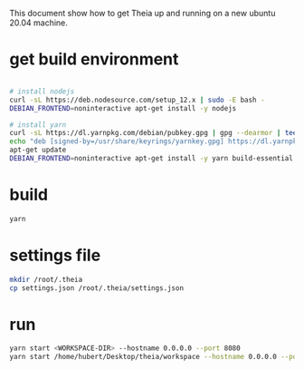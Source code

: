 
This document show how to get Theia up and running on a new ubuntu 20.04 machine.

# get build environment
```bash

# install nodejs
curl -sL https://deb.nodesource.com/setup_12.x | sudo -E bash -
DEBIAN_FRONTEND=noninteractive apt-get install -y nodejs

# install yarn
curl -sL https://dl.yarnpkg.com/debian/pubkey.gpg | gpg --dearmor | tee /usr/share/keyrings/yarnkey.gpg >/dev/null
echo "deb [signed-by=/usr/share/keyrings/yarnkey.gpg] https://dl.yarnpkg.com/debian stable main" | tee /etc/apt/sources.list.d/yarn.list
apt-get update
DEBIAN_FRONTEND=noninteractive apt-get install -y yarn build-essential libsecret-1-0
```

# build
```bash
yarn
```

# settings file
```bash
mkdir /root/.theia
cp settings.json /root/.theia/settings.json
```

# run
```bash
yarn start <WORKSPACE-DIR> --hostname 0.0.0.0 --port 8080
yarn start /home/hubert/Desktop/theia/workspace --hostname 0.0.0.0 --port 8080
```